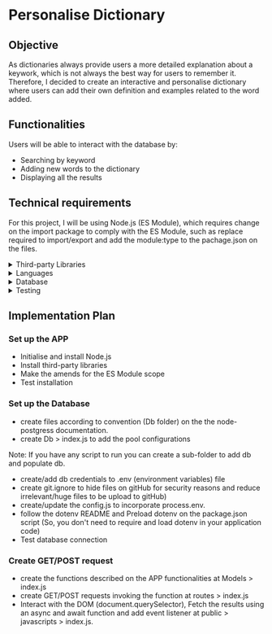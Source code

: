 # Personalise Dictionary

## Objective

As dictionaries always provide users a more detailed explanation about a keywork, which is not always the best way for users to remember it. Therefore, I decided to create an interactive and personalise dictionary where users can add their own definition and examples related to the word added.

## Functionalities

Users will be able to interact with the database by:

- Searching by keyword
- Adding new words to the dictionary
- Displaying all the results

## Technical requirements

For this project, I will be using Node.js (ES Module), which requires change on the import package to comply with the ES Module, such as replace required to import/export and add the module:type to the pachage.json on the files.

<details>
<summary>Third-party Libraries</summary>

- Express (wireframes) or Express-generator (create files like public and routes)
  - bin (www.js with the Port details)
  - Routes (req, res, next / HTTP request methods)
  - app.js
  - public (add all the files the users have access, HTML/CSS ...)
- dotenv (enviroment variables)
- nodemon (automatically start and stop the server)
- pg (postgres database)
- jest (testing)
- cross-env (?)
</details>

<details>
<summary>Languages</summary>

- Markup languages: HTML/CSS (Front-End)
- JavaScript (Front/Back-End)
- SQL (Database)

</details>

<details>
<summary>Database</summary>
- Heroku (host the database on the cloud)

</details>

<details>
<summary>Testing</summary>

- Postman application (Test API in isolation)
- Localhost

</details>

## Implementation Plan

### Set up the APP

- Initialise and install Node.js
- Install third-party libraries
- Make the amends for the ES Module scope
- Test installation

### Set up the Database

- create files according to convention (Db folder) on the the node-postgress documentation.
- create Db > index.js to add the pool configurations

Note: If you have any script to run you can create a sub-folder to add db and populate db.

- create/add db credentials to .env (environment variables) file
- create git.ignore to hide files on gitHub for security reasons and reduce irrelevant/huge files to be upload to gitHub)
- create/update the config.js to incorporate process.env.
- follow the dotenv README and Preload dotenv on the package.json script (So, you don't need to require and load dotenv in your application code)
- Test database connection

### Create GET/POST request

- create the functions described on the APP functionalities at Models > index.js
- create GET/POST requests invoking the function at routes > index.js
- Interact with the DOM (document.querySelector), Fetch the results using an async and await function and add event listener at public > javascripts > index.js.
